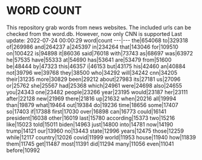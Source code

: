 # WORD COUNT
This repository grab words from news websites. The included urls can be checked from the word.db.
However, now only CNN is supported
Last update: 2022-07-24 00:00:29
word|count
---|---
the|654068
to|329318
of|269986
and|264237
a|245397
in|234264
that|143046
for|109510
on|100422
is|94898
it|86036
said|76018
with|73743
as|68697
was|63972
he|57535
have|55333
at|54690
has|53641
are|53479
from|51600
be|48444
by|47323
this|46357
i|46153
but|43175
his|42460
an|40884
not|39796
we|39768
they|38500
who|34292
will|34242
cnn|34205
their|31235
more|30829
been|29212
about|27983
its|27181
us|27096
or|25762
she|25567
had|25368
which|24961
were|24698
also|24655
you|24343
one|23482
people|23266
year|23195
would|23187
her|23111
after|22128
new|21969
there|21816
up|21632
when|20216
all|19994
than|19879
what|19464
out|19384
do|19236
time|18656
some|17407
so|17403
if|17388
first|17030
over|16898
can|16773
could|16141
president|16038
other|16019
last|15780
according|15373
two|15216
like|15023
told|15011
biden|14963
just|14800
into|14781
now|14190
trump|14121
our|13960
no|13443
state|12996
years|12475
those|12259
while|12117
country|12026
covid|11999
world|11953
house|11940
how|11839
them|11745
get|11487
most|11391
did|11294
many|11056
even|11041
before|10992
